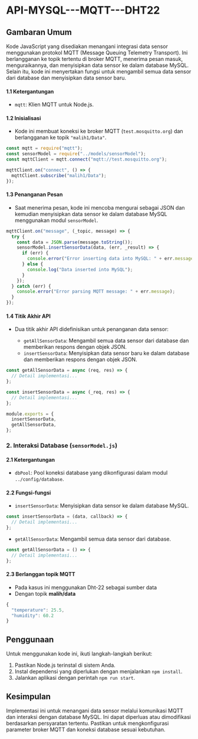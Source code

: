# API-MYSQL---MQTT---DHT22

## Gambaran Umum

Kode JavaScript yang disediakan menangani integrasi data sensor menggunakan protokol MQTT (Message Queuing Telemetry Transport). Ini berlangganan ke topik tertentu di broker MQTT, menerima pesan masuk, menguraikannya, dan menyisipkan data sensor ke dalam database MySQL. Selain itu, kode ini menyertakan fungsi untuk mengambil semua data sensor dari database dan menyisipkan data sensor baru.

#### 1.1 Ketergantungan

- `mqtt`: Klien MQTT untuk Node.js.

#### 1.2 Inisialisasi

- Kode ini membuat koneksi ke broker MQTT (`test.mosquitto.org`) dan berlangganan ke topik `"malih1/Data"`.

```javascript
const mqtt = require("mqtt");
const sensorModel = require("../models/sensorModel");
const mqttClient = mqtt.connect("mqtt://test.mosquitto.org");

mqttClient.on("connect", () => {
  mqttClient.subscribe("malih1/Data");
});
```

#### 1.3 Penanganan Pesan

- Saat menerima pesan, kode ini mencoba mengurai sebagai JSON dan kemudian menyisipkan data sensor ke dalam database MySQL menggunakan modul `sensorModel`.

```javascript
mqttClient.on("message", (_topic, message) => {
  try {
    const data = JSON.parse(message.toString());
    sensorModel.insertSensorData(data, (err, _result) => {
      if (err) {
        console.error("Error inserting data into MySQL: " + err.message);
      } else {
        console.log("Data inserted into MySQL");
      }
    });
  } catch (err) {
    console.error("Error parsing MQTT message: " + err.message);
  }
});
```

#### 1.4 Titik Akhir API

- Dua titik akhir API didefinisikan untuk penanganan data sensor:

  - `getAllSensorData`: Mengambil semua data sensor dari database dan memberikan respons dengan objek JSON.
  - `insertSensorData`: Menyisipkan data sensor baru ke dalam database dan memberikan respons dengan objek JSON.

```javascript
const getAllSensorData = async (req, res) => {
  // Detail implementasi...
};

const insertSensorData = async (_req, res) => {
  // Detail implementasi...
};

module.exports = {
  insertSensorData,
  getAllSensorData,
};
```

### 2. Interaksi Database (`sensorModel.js`)

#### 2.1 Ketergantungan

- `dbPool`: Pool koneksi database yang dikonfigurasi dalam modul `../config/database`.

#### 2.2 Fungsi-fungsi

- `insertSensorData`: Menyisipkan data sensor ke dalam database MySQL.

```javascript
const insertSensorData = (data, callback) => {
  // Detail implementasi...
};
```

- `getAllSensorData`: Mengambil semua data sensor dari database.

```javascript
const getAllSensorData = () => {
  // Detail implementasi...
};
```

#### 2.3 Berlanggan topik MQTT 

- Pada kasus ini menggunakan Dht-22 sebagai sumber data 
- Dengan topik **malih/data**

```javascript
{
  "temperature": 25.5,
  "humidity": 60.2
}
```

## Penggunaan

Untuk menggunakan kode ini, ikuti langkah-langkah berikut:

1. Pastikan Node.js terinstal di sistem Anda.
2. Instal dependensi yang diperlukan dengan menjalankan `npm install`.
3. Jalankan aplikasi dengan perintah `npm run start`.

## Kesimpulan

Implementasi ini untuk menangani data sensor melalui komunikasi MQTT dan interaksi dengan database MySQL. Ini dapat diperluas atau dimodifikasi berdasarkan persyaratan tertentu. Pastikan untuk mengkonfigurasi parameter broker MQTT dan koneksi database sesuai kebutuhan.

```


